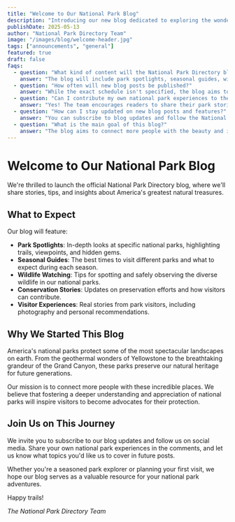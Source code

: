 ```yaml
---
title: "Welcome to Our National Park Blog"
description: "Introducing our new blog dedicated to exploring the wonders of America's national parks."
publishDate: 2025-05-13
author: "National Park Directory Team"
image: "/images/blog/welcome-header.jpg"
tags: ["announcements", "general"]
featured: true
draft: false
faqs:
  - question: "What kind of content will the National Park Directory blog feature?"
    answer: "The blog will include park spotlights, seasonal guides, wildlife watching tips, conservation updates, and real visitor stories to help readers explore and appreciate America's national parks."
  - question: "How often will new blog posts be published?"
    answer: "While the exact schedule isn't specified, the blog aims to provide regular updates. Subscribing ensures you won't miss new posts."
  - question: "Can I contribute my own national park experiences to the blog?"
    answer: "Yes! The team encourages readers to share their park stories, photos, and suggestions in the comments or via social media."
  - question: "How can I stay updated on new blog posts and features?"
    answer: "You can subscribe to blog updates and follow the National Park Directory on social media platforms like Facebook, Instagram, Twitter, YouTube, and Pinterest."
  - question: "What is the main goal of this blog?"
    answer: "The blog aims to connect more people with the beauty and importance of national parks, fostering appreciation and advocacy for their preservation."
---
```


# Welcome to Our National Park Blog

We're thrilled to launch the official National Park Directory blog, where we'll share stories, tips, and insights about America's greatest natural treasures.

## What to Expect

Our blog will feature:

- **Park Spotlights**: In-depth looks at specific national parks, highlighting trails, viewpoints, and hidden gems.
- **Seasonal Guides**: The best times to visit different parks and what to expect during each season.
- **Wildlife Watching**: Tips for spotting and safely observing the diverse wildlife in our national parks.
- **Conservation Stories**: Updates on preservation efforts and how visitors can contribute.
- **Visitor Experiences**: Real stories from park visitors, including photography and personal recommendations.

## Why We Started This Blog

America's national parks protect some of the most spectacular landscapes on earth. From the geothermal wonders of Yellowstone to the breathtaking grandeur of the Grand Canyon, these parks preserve our natural heritage for future generations.

Our mission is to connect more people with these incredible places. We believe that fostering a deeper understanding and appreciation of national parks will inspire visitors to become advocates for their protection.

## Join Us on This Journey

We invite you to subscribe to our blog updates and follow us on social media. Share your own national park experiences in the comments, and let us know what topics you'd like us to cover in future posts.

Whether you're a seasoned park explorer or planning your first visit, we hope our blog serves as a valuable resource for your national park adventures.

Happy trails!

*The National Park Directory Team* 